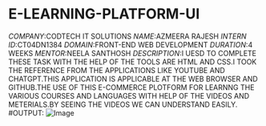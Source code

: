 # E-LEARNING-PLATFORM-UI
*COMPANY*:CODTECH IT SOLUTIONS
*NAME*:AZMEERA RAJESH
*INTERN ID*:CT04DN1384
*DOMAIN*:FRONT-END WEB DEVELOPMENT
*DURATION*:4 WEEKS
*MENTOR*:NEELA SANTHOSH
*DESCRIPTION*:I UESD TO COMPLETE THESE TASK WITH THE HELP OF THE TOOLS ARE HTML AND CSS.I TOOK THE REFERENCE FROM THE APPLICATIONS LIKE YOUTUBE AND CHATGPT.THIS APPLICATION IS APPLICABLE AT THE WEB BROWSER AND GITHUB.THE USE OF THIS E-COMMERCE PLOTFORM FOR LEARNNG THE VARIOUS COURSES AND LANGUAGES WITH HELP OF THE VIDEOS AND METERIALS.BY SEEING THE VIDEOS WE CAN UNDERSTAND EASILY.
#OUTPUT:
![Image](https://github.com/user-attachments/assets/414d6cb0-09a5-4161-8ca8-db9392f3e608)
